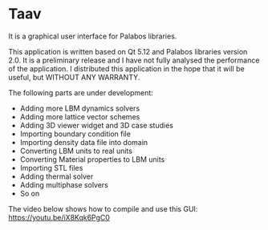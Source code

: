 # Taav
It is a graphical user interface for Palabos libraries.


This application is written based on Qt 5.12 and Palabos libraries version 2.0. 
It is a preliminary release and I have not fully analysed the performance of the application. 
I distributed this application in the hope that it will be useful, but WITHOUT ANY WARRANTY.


The following parts are under development:
-	Adding more LBM dynamics solvers
-	Adding more lattice vector schemes
-	Adding 3D viewer widget and 3D case studies
-	Importing boundary condition file
-	Importing density data file into domain
-	Converting LBM units to real units
-	Converting Material properties to LBM units
-	Importing STL files
-	Adding thermal solver
-	Adding multiphase solvers
-	So on


The video below shows how to compile and use this GUI:
https://youtu.be/iX8Kqk6PgC0
